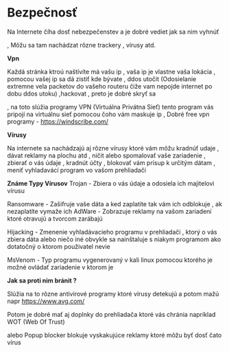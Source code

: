 # Bezpečnosť 
 
 Na Internete číha dosť nebezpečenstev a je dobré vediet jak sa nim vyhnúť
 
 , Môžu sa tam nachádzat rôzne trackery , vírusy atd.
 
 **Vpn**
 
  Každá stránka ktroú naštívíte má vašu ip , vaša ip je vlastne vaša lokácia , pomocou vašej ip sa dá zistiť kde bývate , ddos utočit (Odosielanie extremne vela packetov do vašeho routeru čiže vam nepojde internet po dobu ddos utoku) ,hackovat , preto je dobré skryť sa 
 
  , na toto slúžia programy VPN (Virtuálna Privátna Sieť) tento program vás pripojí na virtuálnu sieť pomocou čoho vám maskuje ip , 
  Dobré free vpn programy - https://windscribe.com/
 
 **Vírusy** 
 
  Na internete sa nachádzajú aj rôzne vírusy ktoré vám môžu kradnúť udaje , dávat reklamy na plochu atd , ničit alebo spomalovať vaše zariadenie , zbierať o vás údaje , kradnút účty , blokovať vám prísup k určitým dátam , meniť vyhladavácí program vo vašom prehliadači
 
  **Známe Typy Vírusov**
   Trojan - Zbiera o vás údaje a odosiela ich majitelovi vírusu
 
   Ransomware - Zašifruje vaše dáta a ked zaplatíte tak vám ich odblokuje , ak nezaplatíte vymaže ich
   AdWare - Zobrazuje reklamy na vašom zariadení ktoré otravujú a tvorcom zarábajú
 
   Hijacking - Zmenenie vyhladávacieho programu v prehliadači , ktorý o vás zbiera dáta alebo niečo iné obvykle sa nainštaluje s niakym programom ako dotatočný o ktorom použivatel nevie

   MsVenom - Typ programu vygenerovaný v kali linux pomocou ktorého je možné ovládať zariadenie v ktorom je 
   
   **Jak sa proti nim bránit ?**
   
   Slúžia na to rôzne antivirové programy ktoré vírusy detekujú a potom mažú napr https://www.avg.com/
    
   Potom je dobré mať aj doplnky do prehliadača ktoré vás chránia napríklad WOT (Web Of Trust) 
 
   alebo Popup blocker blokuje vyskakujúce reklamy ktoré môžu byť dosť čato vírus 
